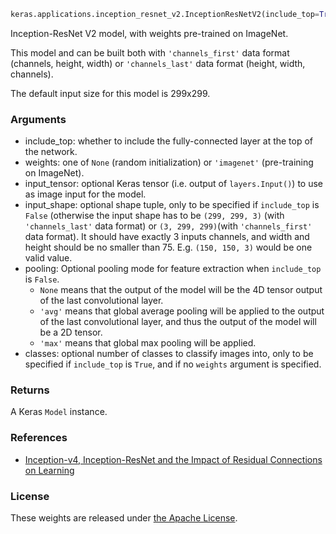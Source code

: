 ```python
keras.applications.inception_resnet_v2.InceptionResNetV2(include_top=True, weights='imagenet', input_tensor=None, input_shape=None, pooling=None, classes=1000)
```

Inception-ResNet V2 model, with weights pre-trained on ImageNet.

This model and can be built both with `'channels_first'` data format (channels, height, width) or `'channels_last'` data format (height, width, channels).

The default input size for this model is 299x299.

### Arguments

- include_top: whether to include the fully-connected layer at the top of the network.
- weights: one of `None` (random initialization) or `'imagenet'` (pre-training on ImageNet).
- input_tensor: optional Keras tensor (i.e. output of `layers.Input()`) to use as image input for the model.
- input_shape: optional shape tuple, only to be specified if `include_top` is `False` (otherwise the input shape has to be `(299, 299, 3)` (with `'channels_last'` data format) or `(3, 299, 299)`(with `'channels_first'` data format). It should have exactly 3 inputs channels, and width and height should be no smaller than 75. E.g. `(150, 150, 3)` would be one valid value.
- pooling: Optional pooling mode for feature extraction when `include_top` is `False`.
  - `None` means that the output of the model will be the 4D tensor output of the last convolutional layer.
  - `'avg'` means that global average pooling will be applied to the output of the last convolutional layer, and thus the output of the model will be a 2D tensor.
  - `'max'` means that global max pooling will be applied.
- classes: optional number of classes to classify images into, only to be specified if `include_top` is `True`, and if no `weights` argument is specified.

### Returns

A Keras `Model` instance.

### References

- [Inception-v4, Inception-ResNet and the Impact of Residual Connections on Learning](https://arxiv.org/abs/1602.07261)

### License

These weights are released under [the Apache License](https://github.com/tensorflow/models/blob/master/LICENSE).